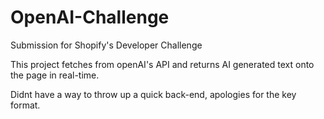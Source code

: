 # OpenAI-Challenge
Submission for Shopify's Developer Challenge

This project fetches from openAI's API and returns AI generated text onto the page in real-time.

Didnt have a way to throw up a quick back-end, apologies for the key format.
